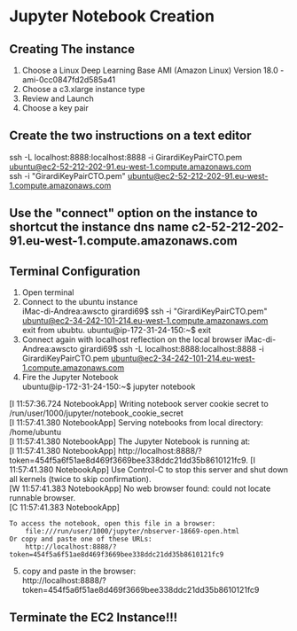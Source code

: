 
# Jupyter Notebook Creation

## Creating The instance

1. Choose a Linux Deep Learning Base AMI (Amazon Linux) Version 18.0 - ami-0cc0847fd2d585a41  
2. Choose a c3.xlarge instance type  
3. Review and Launch  
4. Choose a key pair  


## Create the two instructions on a text editor

ssh -L localhost:8888:localhost:8888 -i GirardiKeyPairCTO.pem ubuntu@ec2-52-212-202-91.eu-west-1.compute.amazonaws.com  
ssh -i "GirardiKeyPairCTO.pem" ubuntu@ec2-52-212-202-91.eu-west-1.compute.amazonaws.com  

## Use the "connect" option on the instance to shortcut the instance dns name c2-52-212-202-91.eu-west-1.compute.amazonaws.com  


## Terminal Configuration

1. Open terminal
2. Connect to the ubuntu instance  
iMac-di-Andrea:awscto girardi69$ ssh -i "GirardiKeyPairCTO.pem" ubuntu@ec2-34-242-101-214.eu-west-1.compute.amazonaws.com  
exit from ububtu. 
ubuntu@ip-172-31-24-150:~$ exit  
3. Connect again with localhost reflection on the local browser
iMac-di-Andrea:awscto girardi69$ ssh -L localhost:8888:localhost:8888 -i GirardiKeyPairCTO.pem ubuntu@ec2-34-242-101-214.eu-west-1.compute.amazonaws.com   
4. Fire the Jupyter Notebook  
ubuntu@ip-172-31-24-150:~$ jupyter notebook  
  
[I 11:57:36.724 NotebookApp] Writing notebook server cookie secret to /run/user/1000/jupyter/notebook_cookie_secret  
[I 11:57:41.380 NotebookApp] Serving notebooks from local directory: /home/ubuntu  
[I 11:57:41.380 NotebookApp] The Jupyter Notebook is running at:  
[I 11:57:41.380 NotebookApp] http://localhost:8888/?token=454f5a6f51ae8d469f3669bee338ddc21dd35b8610121fc9. 
[I 11:57:41.380 NotebookApp] Use Control-C to stop this server and shut down all kernels (twice to skip confirmation).  
[W 11:57:41.383 NotebookApp] No web browser found: could not locate runnable browser.  
[C 11:57:41.383 NotebookApp]  
      
    To access the notebook, open this file in a browser:  
        file:///run/user/1000/jupyter/nbserver-18669-open.html  
    Or copy and paste one of these URLs:  
        http://localhost:8888/?token=454f5a6f51ae8d469f3669bee338ddc21dd35b8610121fc9  
        
5. copy and paste in the browser:  
http://localhost:8888/?token=454f5a6f51ae8d469f3669bee338ddc21dd35b8610121fc9  

## Terminate the EC2 Instance!!!
